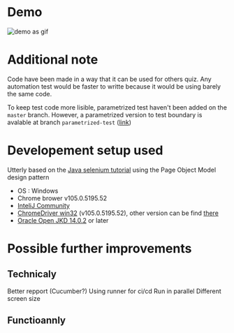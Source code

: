 # Demo

![demo as gif]()

# Additional note

Code have been made in a way that it can be used for others quiz.
Any automation test would be faster to writte because it would be using barely the same code.

To keep test code more lisible, parametrized test haven't been added on the `master` branch. 
However, a parametrized version to test boundary is avalable at branch `parametrized-test` ([link](https://github.com/SolannP/demo-hight-test/tree/parametrized-test))

# Developement setup used

Utterly based on the [Java selenium tutorial][1] using the Page Object Model design pattern

 - OS : Windows
 - Chrome brower v105.0.5195.52
 - [InteliJ Community][2]
 - [ChromeDriver win32][3] (v105.0.5195.52), other version can be find [there][4]
 - [Oracle Open JKD 14.0.2][5] or later

# Possible further improvements

## Technicaly

Better repport (Cucumber?)
Using runner for ci/cd
Run in parallel
Different screen size

## Functioannly 

[1]: https://testautomationu.applitools.com/selenium-webdriver-tutorial-java/ "Selenium tutorial by Test Automation University"
[2]: https://www.jetbrains.com/idea/download/ "IntilJ Download page"
[3]: https://chromedriver.storage.googleapis.com/index.html?path=105.0.5195.52/
[4]: https://chromedriver.chromium.org/downloads
[5]: https://jdk.java.net/archive/
